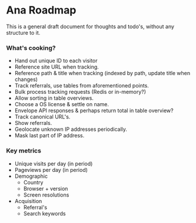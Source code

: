 Ana Roadmap
===========

This is a general draft document for thoughts and todo's, without any structure to it.

### What's cooking?

- Hand out unique ID to each visitor
- Reference site URL when tracking.
- Reference path & title when tracking (indexed by path, update title when changes)
- Track referrals, use tables from aforementioned points.
- Bulk process tracking requests (Redis or in-memory?)
- Allow sorting in table overviews.
- Choose a OS license & settle on name.
- Envelope API responses & perhaps return total in table overview?
- Track canonical URL's.
- Show referrals.
- Geolocate unknown IP addresses periodically.
- Mask last part of IP address.

### Key metrics

- Unique visits per day (in period)
- Pageviews per day (in period)
- Demographic
  - Country
  - Browser + version
  - Screen resolutions
- Acquisition
  - Referral's
  - Search keywords
